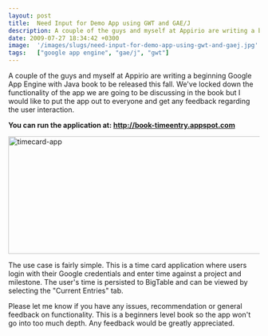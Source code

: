 ```yaml
---
layout: post
title:  Need Input for Demo App using GWT and GAE/J
description: A couple of the guys and myself at Appirio are writing a beginning Google App Engine with Java book to be released this fall. Weve locked down the functionality of the app we are going to be discussing in the book but I would like to put the app out to everyone and get any feedback regarding the user interaction. You can run the application at- http-//book-timeentry.appspot.com   The use case is fairly simple. This is a time card application where users login with their Google credentials and en
date: 2009-07-27 18:34:42 +0300
image:  '/images/slugs/need-input-for-demo-app-using-gwt-and-gaej.jpg'
tags:   ["google app engine", "gae/j", "gwt"]
---
```

<p>A couple of the guys and myself at Appirio are writing a beginning Google App Engine with Java book to be released this fall. We've locked down the functionality of the app we are going to be discussing in the book but I would like to put the app out to everyone and get any feedback regarding the user interaction.</p>
<p><strong>You can run the application at: </strong><a href="http://book-timeentry.appspot.com/" target="_blank"><strong>http://book-timeentry.appspot.com</strong></a></p>
<p><a href="http://book-timeentry.appspot.com/"><img title="timecard-app" src="http://res.cloudinary.com/blog-jeffdouglas-com/image/upload/v1400928442/zkrvybtuufoigxx8jw3z.png" alt="timecard-app" width="544" height="235" /></a></p>
<p>The use case is fairly simple. This is a time card application where users login with their Google credentials and enter time against a project and milestone. The user's time is persisted to BigTable and can be viewed by selecting the "Current Entries" tab.</p>
<p>Please let me know if you have any issues, recommendation or general feedback on functionality. This is a beginners level book so the app won't go into too much depth. Any feedback would be greatly appreciated.</p>

